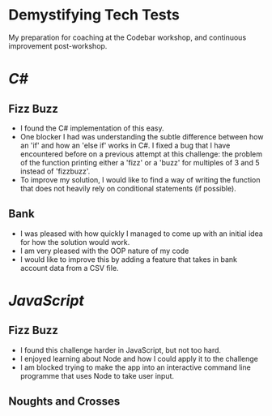 # Demystifying Tech Tests
My preparation for coaching at the Codebar workshop, and continuous improvement post-workshop.

# _C#_
## Fizz Buzz
* I found the C# implementation of this easy.
* One blocker I had was understanding the subtle difference between how an 'if' and how an 'else if' works in C#. I fixed a bug that I have encountered before on a previous attempt at this challenge: the problem of the function printing either a 'fizz' or a 'buzz' for multiples of 3 and 5 instead of 'fizzbuzz'.
* To improve my solution, I would like to find a way of writing the function that does not heavily rely on conditional statements (if possible).

## Bank
* I was pleased with how quickly I managed to come up with an initial idea for how the solution would work.
* I am very pleased with the OOP nature of my code
* I would like to improve this by adding a feature that takes in bank account data from a CSV file.


# _JavaScript_
## Fizz Buzz
* I found this challenge harder in JavaScript, but not too hard.
* I enjoyed learning about Node and how I could apply it to the challenge
* I am blocked trying to make the app into an interactive command line programme that uses Node to take user input.

## Noughts and Crosses
